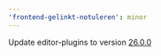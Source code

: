 ```yaml
---
'frontend-gelinkt-notuleren': minor
---
```


Update editor-plugins to version [26.0.0](https://github.com/lblod/ember-rdfa-editor-lblod-plugins/releases/tag/v26.0.0)
